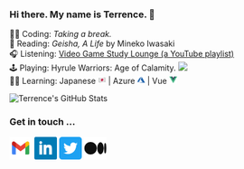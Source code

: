 ### Hi there. My name is Terrence. 👋 

👨‍💻 Coding: _Taking a break._  
📖 Reading: _Geisha, A Life_ by Mineko Iwasaki  
🎧 Listening: [Video Game Study Lounge (a YouTube playlist)](https://www.youtube.com/watch?v=KEAq7nxXYeI)  
🕹 Playing: Hyrule Warriors: Age of Calamity. <img src="https://raw.githubusercontent.com/terrencemm2/terrencemm2/main/assets/tarrako.png" height=14 />  
👨‍🏫 Learning: Japanese <img src="https://raw.githubusercontent.com/terrencemm2/terrencemm2/main/assets/japanese_flag.png" height=14 /> | Azure <img src="https://raw.githubusercontent.com/terrencemm2/terrencemm2/main/assets/azure.png" height=14 /> | Vue <img src="https://raw.githubusercontent.com/TerrenceMM2/TerrenceMM2/main/assets/vue.png" height=14 />  

![Terrence's GitHub Stats](https://github-readme-stats.vercel.app/api?username=terrencemm2&count_private=true&show_icons=true&title_color=20c997&bg_color=333&text_color=eee&icon_color=20c997&hide_border=true)

### Get in touch ...

[<img src="https://raw.githubusercontent.com/terrencemm2/terrencemm2/main/assets/gmail_logo.png" height=40 />](mailto:terrencemm2@gmail.com) 
[<img src="https://raw.githubusercontent.com/terrencemm2/terrencemm2/main/assets/linkedin_logo.png" height=40 />](https://www.linkedin.com/in/terrencemahnken/)
[<img src="https://raw.githubusercontent.com/terrencemm2/terrencemm2/main/assets/twitter_logo.png" height=40 />](https://twitter.com/TerrenceMahnken)
[<img src="https://raw.githubusercontent.com/terrencemm2/terrencemm2/main/assets/medium_logo.png" height=40 />](https://medium.com/@terrencemm2)
